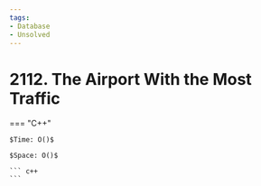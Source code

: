 ```yaml
---
tags:
- Database
- Unsolved
---
```



# 2112. The Airport With the Most Traffic

=== "C++"

    $Time: O()$

    $Space: O()$

    ``` c++
    ```